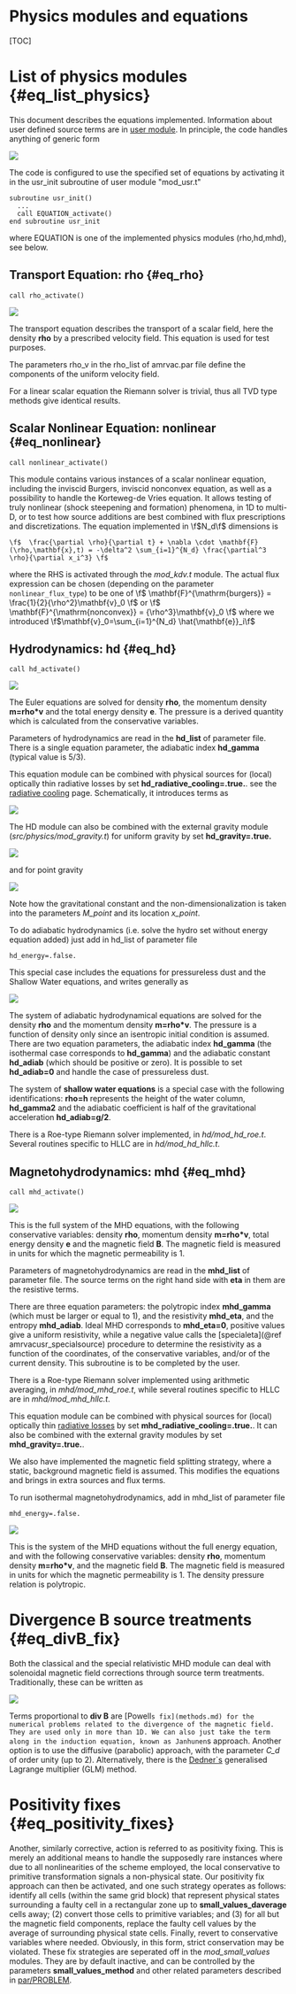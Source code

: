 # Physics modules and equations

[TOC]

# List of physics modules {#eq_list_physics}

This document describes the equations implemented.
Information about user defined source terms are in [user module](amrvacusr.md). In
principle, the code handles anything of generic form

![](figmovdir/eq.general.gif)

The code is configured to use the specified set of equations by activating it in 
the usr_init subroutine of user module "mod_usr.t"

    subroutine usr_init()
      ...
      call EQUATION_activate()
    end subroutine usr_init


where EQUATION is one of the implemented physics modules (rho,hd,mhd),
see below.

## Transport Equation: rho {#eq_rho}

    call rho_activate()

![](figmovdir/eq.rho.gif)

The transport equation describes the transport of a scalar field, here the
density **rho** by a prescribed velocity field. This equation is used for test
purposes.

The parameters rho_v in the rho_list of amrvac.par file
 define the components of the uniform velocity field.

For a linear scalar equation the Riemann solver is trivial, thus all TVD type
methods give identical results.

## Scalar Nonlinear Equation: nonlinear {#eq_nonlinear}

    call nonlinear_activate()

This module contains various instances of a scalar nonlinear equation, including the inviscid Burgers, inviscid nonconvex equation, as well as a possibility to handle the Korteweg-de Vries equation. It allows testing of truly nonlinear (shock steepening and formation) phenomena, in 1D to multi-D, or to test how source additions are best combined with flux prescriptions and discretizations. The equation implemented in \f$N_d\f$ dimensions is

    \f$  \frac{\partial \rho}{\partial t} + \nabla \cdot \mathbf{F}(\rho,\mathbf{x},t) = -\delta^2 \sum_{i=1}^{N_d} \frac{\partial^3 \rho}{\partial x_i^3} \f$

where the RHS is activated through the _mod_kdv.t_ module. The actual flux expression can be chosen (depending on the parameter `nonlinear_flux_type`) to be one of
\f$   \mathbf{F}^{\mathrm{burgers}}  =  \frac{1}{2}{\rho^2}\mathbf{v}_0  \f$ or
\f$  \mathbf{F}^{\mathrm{nonconvex}}  =  {\rho^3}\mathbf{v}_0 \f$
where we introduced \f$\mathbf{v}_0=\sum_{i=1}^{N_d} \hat{\mathbf{e}}_i\f$

## Hydrodynamics: hd {#eq_hd}

    call hd_activate()

![](figmovdir/eq.hd.gif)

The Euler equations are solved for density **rho**, the momentum density
**m=rho*v** and the total energy density **e**. The pressure is a derived
quantity which is calculated from the conservative variables.

Parameters of hydrodynamics are read in the **hd_list** of parameter file.
There is a single equation parameter, the adiabatic index **hd_gamma**
(typical value is 5/3). 

This equation module can be combined with physical sources for
(local) optically thin radiative losses by set **hd_radiative_cooling=.true.**. 
see the [radiative cooling](radiative_cooling.md) page. Schematically, it
introduces terms as

![](figmovdir/eq.radloss.gif)

The HD module can also be combined with the external gravity module 
(_src/physics/mod_gravity.t_) for uniform gravity by set **hd_gravity=.true.**

![](figmovdir/eq.gravity.gif)

and for point gravity

![](figmovdir/eq.pointgrav.gif)

Note how the gravitational constant and the non-dimensionalization is taken
into the parameters _M_point_ and its location _x_point_.

To do adiabatic hydrodynamics (i.e. solve the hydro set without energy equation added) just add in hd_list of parameter file

    hd_energy=.false.

This special case includes the equations for pressureless dust and the Shallow Water equations, and writes generally as

![](figmovdir/eq.hdadiab.gif)

The system of adiabatic hydrodynamical equations are solved for the density
**rho** and the momentum density **m=rho*v**. The pressure is a function of
density only since an isentropic initial condition is assumed. There are two
equation parameters, the adiabatic index **hd_gamma** (the isothermal
case corresponds to **hd_gamma**) and the adiabatic constant
**hd_adiab** (which should be positive or zero). It is possible to set
**hd_adiab=0** and handle the case of pressureless dust.

The system of **shallow water equations** is a special case with the following
identifications: **rho=h** represents the height of the water column,
**hd_gamma2** and the adiabatic coefficient is half of the gravitational
acceleration **hd_adiab=g/2**.

There is a Roe-type Riemann solver implemented, in _hd/mod_hd_roe.t_. Several
routines specific to HLLC are in _hd/mod_hd_hllc.t_.

## Magnetohydrodynamics: mhd {#eq_mhd}

    call mhd_activate()

![](figmovdir/eq.mhd.gif)

This is the full system of the MHD equations, with the following conservative
variables: density **rho**, momentum density **m=rho*v**, total energy density
**e** and the magnetic field **B**. The magnetic field is measured in units
for which the magnetic permeability is 1.

Parameters of magnetohydrodynamics are read in the **mhd_list** of parameter file.
The source terms on the right hand side with **eta** in them are the resistive
terms.

There are three equation parameters: the polytropic index **mhd_gamma**
(which must be larger or equal to 1), and the resistivity **mhd_eta**, and
the entropy **mhd_adiab**. Ideal MHD corresponds to **mhd_eta=0**,
positive values give a uniform resistivity, while a negative value calls the
[specialeta](@ref amrvacusr_specialsource) procedure to determine the resistivity as a
function of the coordinates, of the conservative variables, and/or of the
current density. This subroutine is to be completed by the user.

There is a Roe-type Riemann solver implemented using arithmetic averaging, in
_mhd/mod_mhd_roe.t_, while several routines specific to HLLC are in _mhd/mod_mhd_hllc.t_.

This equation module can be combined with physical sources for
(local) optically thin [radiative losses](mpiamrvac_radcool.md) by set **mhd_radiative_cooling=.true.**. 
It can also be combined with the external gravity modules by set **mhd_gravity=.true.**.

We also have implemented the magnetic field splitting strategy, where a static, 
background magnetic field is assumed. This modifies the equations and brings in extra
sources and flux terms.

To run isothermal magnetohydrodynamics, add in mhd_list of parameter file

    mhd_energy=.false.

![](figmovdir/eq.mhdiso.gif)

This is the system of the MHD equations without the full energy equation, and
with the following conservative variables: density **rho**, momentum density
**m=rho*v**, and the magnetic field **B**. The magnetic field is measured in
units for which the magnetic permeability is 1. The density pressure relation
is polytropic.


# Divergence B source treatments {#eq_divB_fix}

Both the classical and the special relativistic MHD module can deal with
solenoidal magnetic field corrections through source term treatments.
Traditionally, these can be written as

![](figmovdir/eq.divb.gif)

Terms proportional to **div B** are [Powell`s fix](methods.md) for
the numerical problems related to the divergence of the magnetic field. They
are used only in more than 1D. We can also
just take the term along in the induction equation, known as Janhunen`s
approach. Another option is to use the diffusive (parabolic) approach, with
the parameter _C_d_ of order unity (up to 2). Alternatively, there is the 
[Dedner`s](methods.md) generalised Lagrange multiplier (GLM) method.

# Positivity fixes {#eq_positivity_fixes}

Another, similarly corrective, action is referred to as positivity fixing.
This is merely an additional means to handle the supposedly rare instances
where due to all nonlinearities of the scheme employed, the local conservative
to primitive transformation signals a non-physical state. Our positivity fix
approach can then be activated, and one such strategy operates as follows:
identify all cells (within the same grid block) that represent physical states
surrounding a faulty cell in a rectangular zone up to **small_values_daverage** cells
away; (2) convert those cells to primitive variables; and (3) for all but the
magnetic field components, replace the faulty cell values by the average of
surrounding physical state cells. Finally, revert to conservative variables
where needed. Obviously, in this form, strict conservation may be violated.
These fix strategies are seperated off in the _mod_small_values_ modules.
They are by default inactive, and can be controlled by the parameters
**small_values_method** and other related parameters described in
[par/PROBLEM](par.md).
